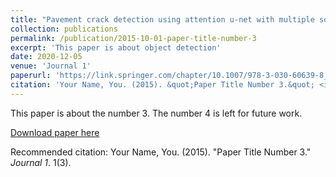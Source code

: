 ```yaml
---
title: "Pavement crack detection using attention u-net with multiple sources"
collection: publications
permalink: /publication/2015-10-01-paper-title-number-3
excerpt: 'This paper is about object detection'
date: 2020-12-05
venue: 'Journal 1'
paperurl: 'https://link.springer.com/chapter/10.1007/978-3-030-60639-8_55'
citation: 'Your Name, You. (2015). &quot;Paper Title Number 3.&quot; <i>Journal 1</i>. 1(3).'
---
```

This paper is about the number 3. The number 4 is left for future work.

[Download paper here](https://link.springer.com/chapter/10.1007/978-3-030-60639-8_55)

Recommended citation: Your Name, You. (2015). "Paper Title Number 3." <i>Journal 1</i>. 1(3).